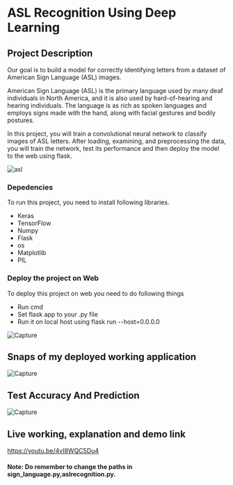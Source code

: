# ASL Recognition Using Deep Learning

## Project Description

Our goal is to build a model for correctly identifying letters from a dataset of American Sign Language (ASL) images.

American Sign Language (ASL) is the primary language used by many deaf individuals in North America, and it is also used by hard-of-hearing and hearing individuals. The language is as rich as spoken languages and employs signs made with the hand, along with facial gestures and bodily postures.

In this project, you will train a convolutional neural network to classify images of ASL letters. After loading, examining, and preprocessing the data, you will train the network, test its performance and then deploy the model to the web using flask.

![asl](https://user-images.githubusercontent.com/60270854/87252799-690c4280-c48f-11ea-822f-d90bec307e85.png)



### Depedencies
To run this project, you need to install following libraries.
- Keras
- TensorFlow
- Numpy
- Flask 
- os
- Matplotlib
- PIL

### Deploy the project on Web

To deploy this project on web you need to do following things
- Run cmd
- Set flask app to your .py file
- Run it on local host using flask run --host=0.0.0.0

![Capture](https://user-images.githubusercontent.com/60270854/87252402-25fca000-c48c-11ea-8689-ddbefe3ea55d.JPG)


## Snaps of my deployed working application

![Capture](https://user-images.githubusercontent.com/60270854/87252427-6eb45900-c48c-11ea-9402-15b4bc06f37e.JPG)


## Test Accuracy And Prediction

![Capture](https://user-images.githubusercontent.com/60270854/87252455-a02d2480-c48c-11ea-930c-c18680ee1e6f.JPG)

## Live working, explanation and demo link

https://youtu.be/4vI8WQC5Du4

#### Note: Do remember to change the paths in sign_language.py,aslrecognition.py. 
